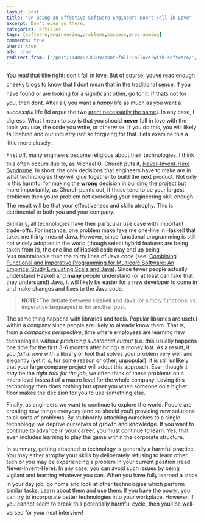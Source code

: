 ```yaml
---
layout: post
title: "On Being an Effective Software Engineer: Don't Fall in Love"
excerpt: Don't even go there.
categories: articles
tags: [software,engineering,problems,success,programming]
comments: true
share: true
ads: true
redirect_from: ['/post/114846236689/dont-fall-in-love-with-software/', '/post/114846236689/']
---
```


<p>You read that title right: don't fall in love. But of course, youve read enough cheeky blogs to know that I dont mean that in the traditional sense. If you have found or are looking for a significant other, go for it. If thats not for you, then dont. After all, you want a <i>happy</i> life as much as you want a <i>successful</i> life (Id argue the two <a href="http://www.reddit.com/comments/2livoo/" target="_blank">arent necessarily the same</a>). In any case, I digress. What I mean to say is that you should <b>never</b> fall in love with the tools you use, the code you write, or otherwise. If you do this, you will likely fall behind and our industry isnt so forgiving for that. Lets examine this a little more closely.</p><p>First off, many engineers become religious about their technologies. I think this often occurs due to, as Michael O. Church puts it, <a href="https://michaelochurch.wordpress.com/2015/03/25/never-invent-here-the-even-worse-sibling-of-not-invented-here/" target="_blank">Never-Invent-Here Syndrome</a>. In short, the only decisions that engineers have to make are in what technologies they will glue together to build the next product. Not only is this harmful for making the <b>wrong</b> decision in building the project but more importantly, as Church points out, if these tend to be your largest problems then youre problem not exercising your engineering skill enough. The result will be that your effectiveness and skills atrophy. This is detrimental to both you and your company.</p><p>Similarly, all technologies have their particular use case with important trade-offs. For instance, one problem make take me one-line in Haskell that takes me thirty lines of Java. However, since functional programming is still not widely adopted in the world (though select hybrid features are being taken from it), the one line of Haskell code may end up being <i>less</i> maintainable than the thirty lines of Java code (see: <a href="http://citeseerx.ist.psu.edu/viewdoc/download?doi=10.1.1.261.3185&amp;rep=rep1&amp;type=pdf" target="_blank">Combining Functional and Imperative Programming for Multicore Software: An Empirical Study Evaluating Scala and Java</a>). Since fewer people actually understand Haskell and <b>many</b> people understand (or at least can fake that they understand) Java, it will likely be easier for a new developer to come in and make changes and fixes to the Java code.</p><blockquote><b>NOTE: </b>The debate between Haskell and Java (or simply functional vs. imperative languages) is for another post.<br/></blockquote><p>The same thing happens with libraries and tools. Popular libraries are useful within a company since people are likely to already know them. That is, from a <i>companys perspective</i>, time where employees are learning new technologies <i>without producing substantial output</i> (i.e. this usually happens one time for the first 3-6 months after hiring) is money lost. As a result, if you <i>fall in love</i> with a library or tool that solves your problem very well and elegantly (yet it is, for some reason or other, unpopular), it is still unlikely that your large company project will adopt this approach. Even though it <i>may</i> be the <i>right tool for the job</i>, we often think of these problems on a micro level instead of a macro level for the whole company. Loving this technology then does nothing but upset you when someone on a higher floor makes the decision for you to use something else.</p><p>Finally, as engineers we want to continue to explore the world. People are creating new things everyday (and so should you!) providing new solutions to all sorts of problems. By stubbornly attaching ourselves to a single technology, we deprive ourselves of growth and knowledge. If you want to continue to advance in your career, you must continue to learn. Yes, that even includes learning to play the game within the corporate structure.</p><p>In summary, getting attached to technology is generally a harmful practice. You may either atrophy your skills by deliberately refusing to learn other tech or you may be experiencing a problem in your current position (read: Never-Invent-Here). In any case, you can avoid such issues by being vigilant and learning whatever you can. When you have fully learned a stack in your day job, go home and look at other technologies which perform similar tasks. Learn about them and use them. If you have the power, you can try to incorporate better technologies into your workplace. However, if you cannot seem to break this potentially harmful cycle, then youll be well-versed for your next interview!</p>
